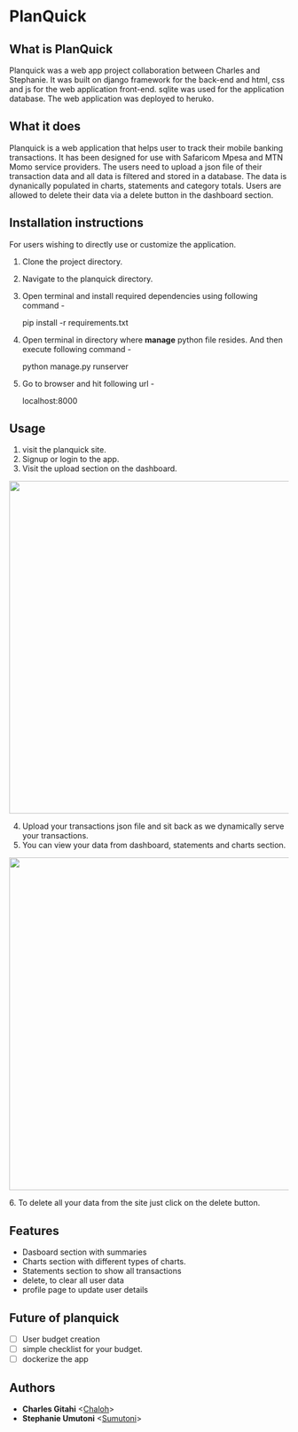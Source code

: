 # PlanQuick

## What is PlanQuick
Planquick was a web app project collaboration between Charles and Stephanie. It was built on django framework for the back-end and html, css and js for the web application  front-end. sqlite was used for the application database. The web application was deployed to heruko.

## What it does
Planquick is a web application that helps user to track their mobile banking transactions. It has been designed for use with Safaricom Mpesa and MTN Momo service providers. The users need to upload a json file of their transaction data and all data is filtered and stored in a database. The data is dynanically populated in charts, statements and category totals. Users are allowed to delete their data via a delete button in the dashboard section.

## Installation instructions
For users wishing to directly use or customize the application.
1. Clone the project directory.

2. Navigate to the planquick directory.

3. Open terminal and install required dependencies using following command -

    pip install -r requirements.txt

4. Open terminal in directory where **manage** python file resides. And then execute following command -

    python manage.py runserver
    
5. Go to browser and hit following url -

    localhost:8000
    
## Usage
1. visit the planquick site.
2. Signup or login to the app.
3. Visit the upload section on the dashboard.

<p align="center">
  <img src="https://github.com/sumutoni/PlanQuick_App/planquick/static/images/dash.png"
       width="600"
  />
</p>

4. Upload your transactions json file and sit back as we dynamically serve your transactions.
5. You can view your data from dashboard, statements and charts section.
<p align="center">
  <img src="https://github.com/sumutoni/PlanQuick_App/planquick/static/images/chart.png"
       width="600"
  />
</p>
6. To delete all your data from the site just click on the delete button.

## Features
- Dasboard section with summaries
- Charts section with different types of charts.
- Statements section to show all transactions
- delete, to clear all user data
- profile page to update user details

## Future of planquick
- [ ] User budget creation
- [ ] simple checklist for your budget.
- [ ] dockerize the app

## Authors

- **Charles Gitahi** <[Chaloh](https://github.com/chaloh-debug)>
- **Stephanie Umutoni** <[Sumutoni](https://github.com/sumutoni)>
